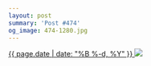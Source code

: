 ```yaml
---
layout: post
summary: 'Post #474'
og_image: 474-1280.jpg
---
```


<p>
 <time>
  <a href="/474">
   {{ page.date | date: "%B %-d, %Y" }}
  </a>
 </time>
 <a href="/474">
  <img data-taken="3/14/2016" sizes="(min-width: 700px) 50vw, calc(100vw - 2rem)" src="{{ site.assets_url }}/474-640.jpg" srcset="{{ site.assets_url }}/474-1280.jpg 1280w, {{ site.assets_url }}/474-960.jpg 960w, {{ site.assets_url }}/474-640.jpg 640w, {{ site.assets_url }}/474-320.jpg 320w"/>
 </a>
</p>

